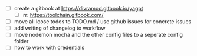 * [ ] create a gitbook at https://divramod.gitbook.io/yagpt
  * [ ] rr: https://toolchain.gitbook.com/
* [ ] move all loose todos to TODO.md / use github issues for concrete issues
* [ ] add writing of changelog to workflow
* [ ] move nodemon mocha and the other config files to a seperate config folder
* [ ] how to work with credentials
